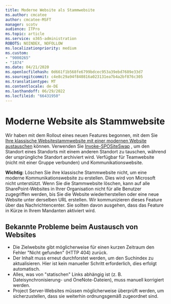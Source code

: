 ```yaml
---
title: Moderne Website als Stammwebsite
ms.author: cmcatee
author: cmcatee-MSFT
manager: scotv
audience: ITPro
ms.topic: article
ms.service: o365-administration
ROBOTS: NOINDEX, NOFOLLOW
ms.localizationpriority: medium
ms.custom:
- "9000265"
- "1874"
ms.date: 04/21/2020
ms.openlocfilehash: 0d661f1b568fe6799bdcec953a39ebd7689e33d7
ms.sourcegitcommit: c4e8c29a94f840816a023131ea7b4a2bf876c305
ms.translationtype: MT
ms.contentlocale: de-DE
ms.lasthandoff: 06/29/2022
ms.locfileid: "66431950"
---
```

# <a name="modern-site-as-root-site"></a>Moderne Website als Stammwebsite

Wir haben mit dem Rollout eines neuen Features begonnen, mit dem Sie [Ihre klassische Websitestammwebsite mit einer modernen Website austauschen](https://docs.microsoft.com/sharepoint/modern-root-site) können. Verwenden Sie [Invoke-SPOSiteSwap](https://docs.microsoft.com/powershell/module/sharepoint-online/invoke-spositeswap?view=sharepoint-ps&preserve-view=true) , um den Standort eines Standorts mit einem anderen Standort zu tauschen, während der ursprüngliche Standort archiviert wird. Verfügbar für Teamwebsite (nicht mit einer Gruppe verbunden) und Kommunikationswebsite.

**Wichtig**: Löschen Sie ihre klassische Stammwebsite nicht, um eine moderne Kommunikationswebsite zu erstellen. Dies wird von Microsoft nicht unterstützt. Wenn Sie die Stammwebsite löschen, kann auf alle SharePoint-Websites in Ihrer Organisation nicht für alle Benutzer zugegriffen werden, bis Sie die Website wiederherstellen oder eine neue Website unter derselben URL erstellen. Wir kommunizieren dieses Feature über das Nachrichtencenter. Sie sollten davon ausgehen, dass das Feature in Kürze in Ihrem Mandanten aktiviert wird.

## <a name="known-issues-with-swapping-sites"></a>Bekannte Probleme beim Austausch von Websites
- Die Zielwebsite gibt möglicherweise für einen kurzen Zeitraum den Fehler "Nicht gefunden" (HTTP 404) zurück.
- Der Inhalt muss erneut durchforstet werden, um den Suchindex zu aktualisieren. Hier ist kein manueller Schritt erforderlich, dies erfolgt automatisch.
- Alles, was von "statischen" Links abhängig ist (z. B. Dateisynchronisierung- und OneNote-Dateien), muss manuell korrigiert werden.
- Project Server-Websites müssen möglicherweise überprüft werden, um sicherzustellen, dass sie weiterhin ordnungsgemäß zugeordnet sind. 
